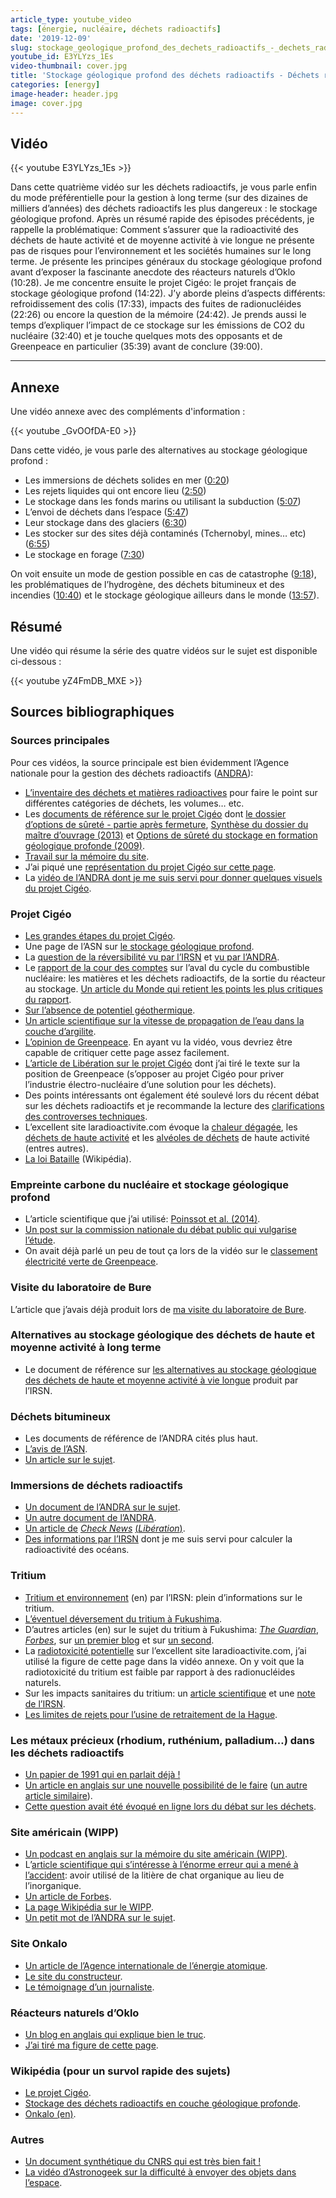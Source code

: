 ```yaml
---
article_type: youtube_video
tags: [énergie, nucléaire, déchets radioactifs]
date: '2019-12-09'
slug: stockage_geologique_profond_des_dechets_radioactifs_-_dechets_radioactifs_4
youtube_id: E3YLYzs_1Es
video-thumbnail: cover.jpg
title: 'Stockage géologique profond des déchets radioactifs - Déchets radioactifs #4'
categories: [energy]
image-header: header.jpg
image: cover.jpg
---
```


## Vidéo

{{< youtube E3YLYzs_1Es >}}

Dans cette quatrième vidéo sur les déchets radioactifs, je vous parle
enfin du mode préférentielle pour la gestion à long terme (sur des
dizaines de milliers d’années) des déchets radioactifs les plus
dangereux : le stockage géologique profond. Après un résumé rapide des
épisodes précédents, je rappelle la problématique: Comment s’assurer que
la radioactivité des déchets de haute activité et de moyenne activité à
vie longue ne présente pas de risques pour l’environnement et les
sociétés humaines sur le long terme. Je présente les principes généraux
du stockage géologique profond avant d’exposer la fascinante anecdote des
réacteurs naturels d’Oklo (10:28). Je me concentre ensuite le projet
Cigéo: le projet français de stockage géologique profond (14:22). J’y
aborde pleins d’aspects différents: refroidissement des colis (17:33),
impacts des fuites de radionucléides (22:26) ou encore la question de la
mémoire (24:42). Je prends aussi le temps d’expliquer l’impact de ce
stockage sur les émissions de CO2 du nucléaire (32:40) et je touche
quelques mots des opposants et de Greenpeace en particulier (35:39) avant
de conclure (39:00).


<hr>

## Annexe

Une vidéo annexe avec des compléments d'information :

{{< youtube _GvOOfDA-E0 >}}

Dans cette vidéo, je vous parle des alternatives au stockage géologique profond :

- Les immersions de déchets solides en mer ([0:20](https://www.youtube.com/watch?v=_GvOOfDA-E0&t=20s))
- Les rejets liquides qui ont encore lieu ([2:50](https://www.youtube.com/watch?v=_GvOOfDA-E0&t=170s))
- Le stockage dans les fonds marins ou utilisant la subduction ([5:07](https://www.youtube.com/watch?v=_GvOOfDA-E0&t=307s))
- L’envoi de déchets dans l’espace ([5:47](https://www.youtube.com/watch?v=_GvOOfDA-E0&t=347s))
- Leur stockage dans des glaciers ([6:30](https://www.youtube.com/watch?v=_GvOOfDA-E0&t=390s))
- Les stocker sur des sites déjà contaminés (Tchernobyl, mines… etc) ([6:55](https://www.youtube.com/watch?v=_GvOOfDA-E0&t=415s))
- Le stockage en forage ([7:30](https://www.youtube.com/watch?v=_GvOOfDA-E0&t=450s))

On voit ensuite un mode de gestion possible en cas de catastrophe
([9:18](https://www.youtube.com/watch?v=_GvOOfDA-E0&t=558s)), les
problématiques de l’hydrogène, des déchets bitumineux et des incendies
([10:40](https://www.youtube.com/watch?v=_GvOOfDA-E0&t=640s)) et le stockage
géologique ailleurs dans le monde
([13:57](https://www.youtube.com/watch?v=_GvOOfDA-E0&t=837s)).

## Résumé

Une vidéo qui résume la série des quatre vidéos sur le sujet est disponible
ci-dessous :

{{< youtube yZ4FmDB_MXE >}}

## Sources bibliographiques

### Sources principales

Pour ces vidéos, la source principale est bien évidemment l’Agence nationale pour la gestion des déchets radioactifs ([ANDRA](https://www.andra.fr/)):

- [L’inventaire des déchets et matières radioactives](https://inventaire.andra.fr/sites/default/files/documents/pdf/fr/andra-synthese-2018-web.pdf) pour faire le point sur différentes catégories de déchets, les volumes… etc.  
- Les [documents de référence sur le projet Cigéo](https://meusehautemarne.andra.fr/le-projet-cigeo/les-documents-de-reference) dont [le dossier d’options de sûreté - partie après fermeture](https://www.andra.fr/sites/default/files/2018-04/dossier-options-surete-apres-fermeture_0.pdf), [Synthèse du dossier du maître d’ouvrage (2013)](https://www.andra.fr/sites/default/files/2018-02/synthese_DMO_Andra_mars_2013.pdf) et [Options de sûreté du stockage en formation géologique profonde (2009)](https://inis.iaea.org/collection/NCLCollectionStore/_Public/44/089/44089254.pdf).
- [Travail sur la mémoire du site](https://www.andra.fr/cigeo/un-centre-pour-plus-dun-siecle#section-963).
- J’ai piqué une [représentation du projet Cigéo sur cette page](https://www.andra.fr/nos-expertises/concevoir-des-centres-de-stockage).
- La [vidéo de l’ANDRA dont je me suis servi pour donner quelques visuels du projet Cigéo](https://www.youtube.com/watch?time_continue=1&v=xWzFkpixHPY&feature=emb_logo).

### Projet Cigéo

- [Les grandes étapes du projet Cigéo](https://www.cigeo.gouv.fr/cigeo-les-grandes-etapes-139).
- Une page de l’ASN sur [le stockage géologique profond](https://www.asn.fr/Professionnels/Installations-nucleaires/Dechets-radioactifs-et-demantelement/Projet-de-centre-de-stockage-Cigeo/Stockage-en-couche-geologique-profonde-historique-et-travaux-de-recherche).
- La [question de la réversibilité vu par l’IRSN](https://www.irsn.fr/dechets/cigeo/Documents/Fiches-thematiques/IRSN_Debat-Public-Cigeo_Fiche-Reversibilite.pdf) et [vu par l’ANDRA](https://www.andra.fr/sites/default/files/2018-02/577.pdf).
- Le [rapport de la cour des comptes](https://www.ccomptes.fr/fr/publications/laval-du-cycle-du-combustible-nucleaire) sur l’aval du cycle du combustible nucléaire: les matières et les déchets radioactifs, de la sortie du réacteur au stockage. [Un article du Monde qui retient les points les plus critiques du rapport](https://www.lemonde.fr/planete/article/2019/07/04/bure-la-cour-des-comptes-s-inquiete-du-cout-du-projet-de-stockage-des-dechets-nucleaires_5485375_3244.html).
- [Sur l’absence de potentiel géothermique](https://www.actu-environnement.com/ae/news/Cigeo-potentiel-geothermique-Bure-Meuse-arret-Cour-cassation-Andra-31333.php4).
- [Un article scientifique sur la vitesse de propagation de l’eau dans la couche d’argilite](https://www.sciencedirect.com/science/article/pii/S1631071306002276).
- [L’opinion de Greenpeace](https://www.greenpeace.fr/dechets-nucleaires-projet-cigeo-a-bure-etre-stoppe/). En ayant vu la vidéo, vous devriez être capable de critiquer cette page assez facilement.
- [L’article de Libération sur le projet Cigéo](https://www.liberation.fr/futurs/2017/03/27/a-bure-dans-les-entrailles-du-cimetiere-nucleaire_1558736) dont j’ai tiré le texte sur la position de Greenpeace (s’opposer au projet Cigéo pour priver l’industrie électro-nucléaire d’une solution pour les déchets).
- Des points intéressants ont également été soulevé lors du récent débat sur les déchets radioactifs et je recommande la lecture des [clarifications des controverses techniques](https://pngmdr.debatpublic.fr/approfondir/clarification-des-controverses-techniques).
- L’excellent site laradioactivite.com évoque la [chaleur dégagée](http://www.laradioactivite.com/site/pages/ChaleurDegagee.htm), les [déchets de haute activité](http://www.laradioactivite.com/site/pages/DechetsHA.htm#:~:targetText=Combustibles%20nucl%C3%A9aires%20us%C3%A9s%20et%20d%C3%A9chets,combustible%20us%C3%A9%20d%C3%A9charg%C3%A9%20des%20r%C3%A9acteurs.) et les [alvéoles de déchets](http://www.laradioactivite.com/site/pages/Stockage_DechetsHA.htm) de haute activité (entres autres).
- [La loi Bataille](https://fr.wikipedia.org/wiki/Loi_relative_aux_recherches_sur_la_gestion_des_d%C3%A9chets_radioactifs) (Wikipédia).

### Empreinte carbone du nucléaire et stockage géologique profond

- L’article scientifique que j’ai utilisé: [Poinssot et al. (2014)](https://www.sciencedirect.com/science/article/pii/S0360544214002035).
- [Un post sur la commission nationale du débat public qui vulgarise l’étude](https://ppe.debatpublic.fr/electricite-nucleaire-12-ou-66-gc02kwh).
- On avait déjà parlé un peu de tout ça lors de la vidéo sur le [classement électricité verte de Greenpeace](https://lereveilleur.com/electricite-verte-selon-greenpeace/).

### Visite du laboratoire de Bure

L’article que j’avais déjà produit lors de [ma visite du laboratoire de Bure](https://lereveilleur.com/ma-visite-a-bure/).

### Alternatives au stockage géologique des déchets de haute et moyenne activité à long terme

- Le document de référence sur [les alternatives au stockage géologique des déchets de haute et moyenne activité à vie longue](https://www.irsn.fr/FR/expertise/rapports_expertise/Documents/surete/IRSN_Rapport-2019-00318_Alternatives-Stockage-Geologique-Dechets-HAMAVL.pdf) produit par l’IRSN.

### Déchets bitumineux

- Les documents de référence de l’ANDRA cités plus haut.
- [L’avis de l’ASN](https://www.asn.fr/Informer/Actualites/Avis-sur-la-gestion-des-colis-de-dechets-nucleaires-bitumes).
- [Un article sur le sujet](https://www.industrie-techno.com/article/stockage-geologique-des-dechets-nucleaires-cigeo-a-bure-l-asn-reservee.52129).

### Immersions de déchets radioactifs

- [Un document de l’ANDRA sur le sujet](https://www.andra.fr/sites/default/files/2018-01/585.pdf).
- [Un autre document de l’ANDRA](https://inventaire.andra.fr/sites/default/files/documents/pdf/fr/dossier_dechets_immerges.pdf).
- [Un article de](https://www.liberation.fr/checknews/2018/11/16/que-vont-devenir-les-dechets-nucleaires-jetes-dans-les-oceans_1681631) _[Check News](https://www.liberation.fr/checknews/2018/11/16/que-vont-devenir-les-dechets-nucleaires-jetes-dans-les-oceans_1681631)_ [(](https://www.liberation.fr/checknews/2018/11/16/que-vont-devenir-les-dechets-nucleaires-jetes-dans-les-oceans_1681631)_[Libération](https://www.liberation.fr/checknews/2018/11/16/que-vont-devenir-les-dechets-nucleaires-jetes-dans-les-oceans_1681631)_[)](https://www.liberation.fr/checknews/2018/11/16/que-vont-devenir-les-dechets-nucleaires-jetes-dans-les-oceans_1681631).
- [Des informations par l’IRSN](https://www.irsn.fr/FR/connaissances/Environnement/radioactivite-environnement/radioecologie/Pages/5-radioecologie-marine.aspx#.Xe5UW-hKjct) dont je me suis servi pour calculer la radioactivité des océans.

### Tritium

- [Tritium et environnement](https://www.irsn.fr/EN/Research/publications-documentation/radionuclides-sheets/environment/Documents/Tritium_UK.pdf) (en) par l’IRSN: plein d’informations sur le tritium.
- [L’éventuel déversement du tritium à Fukushima](https://www.clubic.com/mag/environnement-ecologie/actualite-875851-japon-deverser-eau-radioactive-ocean.html).
- D’autres articles (en) sur le sujet du tritium à Fukushima: [_The Guardian_](https://www.theguardian.com/environment/2019/sep/10/fukushima-japan-will-have-to-dump-radioactive-water-into-pacific-minister-says), [_Forbes_](https://www.forbes.com/sites/jamesconca/2019/09/12/its-really-ok-if-japan-dumps-radioactive-fukushima-water-into-the-ocean/#4bf65771b298), sur [un premier blog](https://blog.safecast.org/2018/06/part-1-radioactive-water-at-fukushima-daiichi-what-should-be-done/) et sur [un second](http://www.hiroshimasyndrome.com/background-information-on-tritium.htmlhttp://hps.org/documents/tritium_fact_sheet.pdf).
- La [radiotoxicité potentielle](http://www.laradioactivite.com/site/pages/Radiotoxicite_Potentielle.htm) sur l’excellent site laradioactivite.com, j’ai utilisé la figure de cette page dans la vidéo annexe. On y voit que la radiotoxicité du tritium est faible par rapport à des radionucléides naturels.
- Sur les impacts sanitaires du tritium: un [article scientifique](https://www.ncbi.nlm.nih.gov/pmc/articles/PMC3057633/) et une [note de l’IRSN](https://www.irsn.fr/FR/Actualites_presse/Actualites/Documents/st-maur/IRSN_Note-Information_Generalites-Tritium_31012011.pdf).
- [Les limites de rejets pour l’usine de retraitement de la Hague](https://www.legifrance.gouv.fr/affichTexte.do?cidTexte=JORFTEXT000031832595&categorieLien=id).

### Les métaux précieux (rhodium, ruthénium, palladium…) dans les déchets radioactifs

- [Un papier de 1991 qui en parlait déjà !](https://www.technology.matthey.com/pdf/pmr-v35-i4-202-208.pdf)
- [Un article en anglais sur une nouvelle possibilité de le faire](https://www.lab-worldwide.com/spent-nuclear-fuel-as-a-source-of-precious-metals-a-665469/) ([un autre article similaire](https://www.iom3.org/materials-world-magazine/news/2018/jan/01/recovering-precious-metals-nuclear-waste)).
- [Cette question avait été évoqué en ligne lors du débat sur les déchets](https://participons.debatpublic.fr/processes/pngmdr/f/42/questions/1238).

### Site américain (WIPP)

- [Un podcast en anglais sur la mémoire du site américain (WIPP)](https://99percentinvisible.org/episode/ten-thousand-years/).
- L’[article scientifique qui s’intéresse à l’énorme erreur qui a mené à l’accident](https://www.tandfonline.com/doi/abs/10.1080/00963402.2018.1486616?journalCode=rbul20): avoir utilisé de la litière de chat organique au lieu de l’inorganique.
- [Un article de Forbes](https://www.forbes.com/sites/jamesconca/2017/01/10/wipp-nuclear-waste-repository-reopens-for-business/#71eec5db2052).
- [La page Wikipédia sur le WIPP](https://en.wikipedia.org/wiki/Waste_Isolation_Pilot_Plant).
- [Un petit mot de l’ANDRA sur le sujet](https://www.andra.fr/incidents-au-centre-de-stockage-profond-de-dechets-radioactifs-americains).

### Site Onkalo

- [Un article de l’Agence internationale de l’énergie atomique](https://www.iaea.org/newscenter/news/developing-the-first-ever-facility-for-the-safe-disposal-of-spent-fuel).
- [Le site du constructeur](http://www.posiva.fi/en/final_disposal/onkalo/the_construction_of_onkalo#:~:targetText=Posiva%20began%20constructing%20ONKALO%20in,the%20tunnel%20is%201%3A10.).
- [Le témoignage d’un journaliste](https://docs.google.com/document/d/1iVh-9aOIn4i_Eo53VVXn9TIgqUu1oRXmcfEwFRhv7XQ/edit).

### Réacteurs naturels d’Oklo

- [Un blog en anglais qui explique bien le truc](http://randominfok10.blogspot.com/2011/07/natures-nuclear-reactors-2-billion-year.html).
- [J’ai tiré ma figure de cette page](https://www.natuurkunde.nl/opdrachten/1073/de-natuurlijke-kernreactor-van-oklo-havo12-2010-1-opg-3).

### Wikipédia (pour un survol rapide des sujets)

- [Le projet Cigéo](https://fr.wikipedia.org/wiki/Cig%C3%A9o).
- [Stockage des déchets radioactifs en couche géologique profonde](https://fr.wikipedia.org/wiki/Stockage_des_d%C3%A9chets_radioactifs_en_couche_g%C3%A9ologique_profonde#:~:targetText=Stockage%20des%20d%C3%A9chets%20radioactifs%20en%20couche%20g%C3%A9ologique%20profonde,-Un%20article%20de&targetText=Le%20stockage%20en%20couche%20g%C3%A9ologique,moyenne%20activit%C3%A9%20%C3%A0%20vie%20longue.).
- [Onkalo (en)](https://en.wikipedia.org/wiki/Onkalo_spent_nuclear_fuel_repository).

### Autres

- [Un document synthétique du CNRS qui est très bien fait !](http://www.cnrs.fr/publications/imagesdelaphysique/couv-PDF/IdP2006/02_Dechets_nucleaires.pdf)
- [La vidéo d’Astronogeek sur la difficulté à envoyer des objets dans l’espace](https://www.youtube.com/watch?v=qbst1m3F06M).
